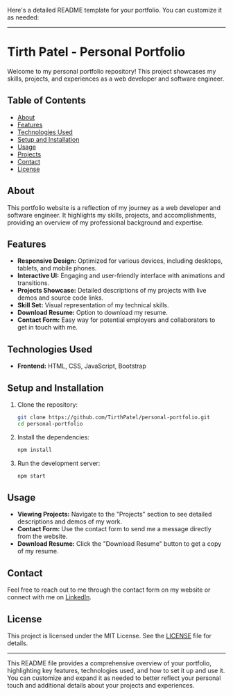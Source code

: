 Here's a detailed README template for your portfolio. You can customize it as needed:

---

# Tirth Patel - Personal Portfolio

Welcome to my personal portfolio repository! This project showcases my skills, projects, and experiences as a web developer and software engineer.

## Table of Contents
- [About](#about)
- [Features](#features)
- [Technologies Used](#technologies-used)
- [Setup and Installation](#setup-and-installation)
- [Usage](#usage)
- [Projects](#projects)
- [Contact](#contact)
- [License](#license)

## About
This portfolio website is a reflection of my journey as a web developer and software engineer. It highlights my skills, projects, and accomplishments, providing an overview of my professional background and expertise.

## Features
- **Responsive Design:** Optimized for various devices, including desktops, tablets, and mobile phones.
- **Interactive UI:** Engaging and user-friendly interface with animations and transitions.
- **Projects Showcase:** Detailed descriptions of my projects with live demos and source code links.
- **Skill Set:** Visual representation of my technical skills.
- **Download Resume:** Option to download my resume.
- **Contact Form:** Easy way for potential employers and collaborators to get in touch with me.

## Technologies Used
- **Frontend:** HTML, CSS, JavaScript, Bootstrap

## Setup and Installation
1. Clone the repository:
    ```sh
    git clone https://github.com/TirthPatel/personal-portfolio.git
    cd personal-portfolio
    ```
2. Install the dependencies:
    ```sh
    npm install
    ```
3. Run the development server:
    ```sh
    npm start
    ```

## Usage
- **Viewing Projects:** Navigate to the "Projects" section to see detailed descriptions and demos of my work.
- **Contact Form:** Use the contact form to send me a message directly from the website.
- **Download Resume:** Click the "Download Resume" button to get a copy of my resume.

## Contact
Feel free to reach out to me through the contact form on my website or connect with me on [LinkedIn](https://www.linkedin.com/in/tirth-patel/).
  
## License
This project is licensed under the MIT License. See the [LICENSE](LICENSE) file for details.

---

This README file provides a comprehensive overview of your portfolio, highlighting key features, technologies used, and how to set it up and use it. You can customize and expand it as needed to better reflect your personal touch and additional details about your projects and experiences.

